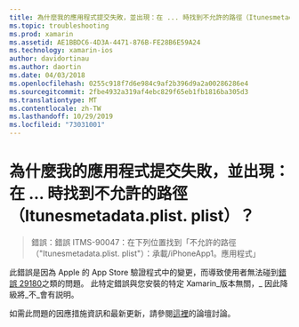 ```yaml
---
title: 為什麼我的應用程式提交失敗，並出現：在 ... 時找到不允許的路徑（Itunesmetadata.plist. plist）？
ms.topic: troubleshooting
ms.prod: xamarin
ms.assetid: AE1BBDC6-4D3A-4471-876B-FE28B6E59A24
ms.technology: xamarin-ios
author: davidortinau
ms.author: daortin
ms.date: 04/03/2018
ms.openlocfilehash: 0255c918f7d6e984c9af2b396d9a2a00286286e4
ms.sourcegitcommit: 2fbe4932a319af4ebc829f65eb1fb1816ba305d3
ms.translationtype: MT
ms.contentlocale: zh-TW
ms.lasthandoff: 10/29/2019
ms.locfileid: "73031001"
---
```

# <a name="why-does-my-app-submission-fail-with-disallowed-paths--itunesmetadataplist--found-at--"></a>為什麼我的應用程式提交失敗，並出現：在 ... 時找到不允許的路徑（Itunesmetadata.plist. plist）？

> 錯誤：錯誤 ITMS-90047：在下列位置找到「不允許的路徑（"Itunesmetadata.plist. plist"）：承載/iPhoneApp1。應用程式」

此錯誤是因為 Apple 的 App Store 驗證程式中的變更，而導致使用者無法碰到[錯誤 29180](https://bugzilla.xamarin.com/show_bug.cgi?id=29180)之類的問題。 此特定錯誤與您安裝的特定 Xamarin_版本無關，_ 因此降級將_不_會有説明。

如需此問題的因應措施資訊和最新更新，請參閱[這裡](https://forums.xamarin.com/discussion/40388/disallowed-paths-itunesmetadata-plist-found-at-when-submitting-to-app-store/p1)的論壇討論。
